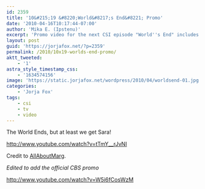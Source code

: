```yaml
---
id: 2359
title: '10&#215;19 &#8220;World&#8217;s End&#8221; Promo'
date: '2010-04-16T10:17:44-07:00'
author: 'Mika E. (Ipstenu)'
excerpt: 'Promo video for the next CSI episode "World''s End" includes Sara.'
layout: post
guid: 'https://jorjafox.net/?p=2359'
permalink: /2010/10x19-worlds-end-promo/
aktt_tweeted:
    - '1'
astra_style_timestamp_css:
    - '1634574156'
image: 'https://static.jorjafox.net/wordpress/2010/04/worldsend-01.jpg'
categories:
    - 'Jorja Fox'
tags:
    - csi
    - tv
    - video
---
```


The World Ends, but at least we get Sara!

http://www.youtube.com/watch?v=tTmY__rJvNI

Credit to <a href="http://allaboutmarg.net">AllAboutMarg</a>.

<em>Edited to add the official CBS promo</em>

http://www.youtube.com/watch?v=W5i6fCosWzM